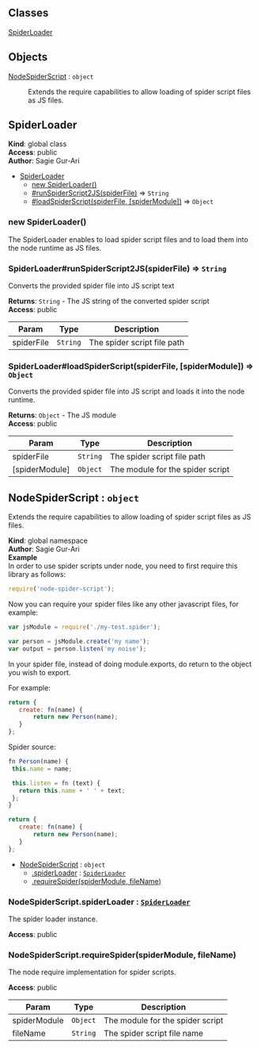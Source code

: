 ## Classes

<dl>
<dt><a href="#SpiderLoader">SpiderLoader</a></dt>
<dd></dd>
</dl>

## Objects

<dl>
<dt><a href="#NodeSpiderScript">NodeSpiderScript</a> : <code>object</code></dt>
<dd><p>Extends the require capabilities to allow loading of spider
script files as JS files.</p>
</dd>
</dl>

<a name="SpiderLoader"></a>

## SpiderLoader
**Kind**: global class  
**Access**: public  
**Author**: Sagie Gur-Ari  

* [SpiderLoader](#SpiderLoader)
    * [new SpiderLoader()](#new_SpiderLoader_new)
    * [#runSpiderScript2JS(spiderFile)](#SpiderLoader+runSpiderScript2JS) ⇒ <code>String</code>
    * [#loadSpiderScript(spiderFile, [spiderModule])](#SpiderLoader+loadSpiderScript) ⇒ <code>Object</code>

<a name="new_SpiderLoader_new"></a>

### new SpiderLoader()
The SpiderLoader enables to load spider script files and to load them into the
node runtime as JS files.

<a name="SpiderLoader+runSpiderScript2JS"></a>

### SpiderLoader#runSpiderScript2JS(spiderFile) ⇒ <code>String</code>
Converts the provided spider file into JS script text

**Returns**: <code>String</code> - The JS string of the converted spider script  
**Access**: public  

| Param | Type | Description |
| --- | --- | --- |
| spiderFile | <code>String</code> | The spider script file path |

<a name="SpiderLoader+loadSpiderScript"></a>

### SpiderLoader#loadSpiderScript(spiderFile, [spiderModule]) ⇒ <code>Object</code>
Converts the provided spider file into JS script and loads it into
the node runtime.

**Returns**: <code>Object</code> - The JS module  
**Access**: public  

| Param | Type | Description |
| --- | --- | --- |
| spiderFile | <code>String</code> | The spider script file path |
| [spiderModule] | <code>Object</code> | The module for the spider script |

<a name="NodeSpiderScript"></a>

## NodeSpiderScript : <code>object</code>
Extends the require capabilities to allow loading of spider
script files as JS files.

**Kind**: global namespace  
**Author**: Sagie Gur-Ari  
**Example**  
In order to use spider scripts under node, you need to first require this library as follows:
```js
require('node-spider-script');
```
Now you can require your spider files like any other javascript files, for example:
```js
var jsModule = require('./my-test.spider');

var person = jsModule.create('my name');
var output = person.listen('my noise');
```
In your spider file, instead of doing module.exports, do return to the object you wish to export.

For example:
```js
return {
   create: fn(name) {
       return new Person(name);
   }
};
```
Spider source:
```js
fn Person(name) {
 this.name = name;

 this.listen = fn (text) {
   return this.name + ' ' + text;
 };
}

return {
   create: fn(name) {
       return new Person(name);
   }
};
```

* [NodeSpiderScript](#NodeSpiderScript) : <code>object</code>
    * [.spiderLoader](#NodeSpiderScript.spiderLoader) : <code>[SpiderLoader](#SpiderLoader)</code>
    * [.requireSpider(spiderModule, fileName)](#NodeSpiderScript.requireSpider)

<a name="NodeSpiderScript.spiderLoader"></a>

### NodeSpiderScript.spiderLoader : <code>[SpiderLoader](#SpiderLoader)</code>
The spider loader instance.

**Access**: public  
<a name="NodeSpiderScript.requireSpider"></a>

### NodeSpiderScript.requireSpider(spiderModule, fileName)
The node require implementation for spider scripts.

**Access**: public  

| Param | Type | Description |
| --- | --- | --- |
| spiderModule | <code>Object</code> | The module for the spider script |
| fileName | <code>String</code> | The spider script file name |

